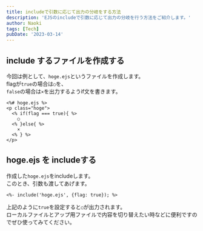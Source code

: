 ```yaml
---
title: includeで引数に応じて出力の分岐をする方法
description: 'EJSのincludeで引数に応じて出力の分岐を行う方法をご紹介します。'
author: Naoki
tags: [Tech]
pubDate: '2023-03-14'
---
```


## include するファイルを作成する

今回は例として、`hoge.ejs`というファイルを作成します。  
flagが`true`の場合は`○`を、  
`false`の場合は`×`を出力するようif文を書きます。

```ejs
<%# hoge.ejs %>
<p class="hoge">
  <% if(flag === true){ %>
    ○
  <% }else{ %>
    ×
  <% } %>
</p>
```

## hoge.ejs を includeする

作成した`hoge.ejs`をincludeします。  
このとき、引数も渡してあげます。

```ejs
<%- include('hoge.ejs', {flag: true}); %>
```

上記のように`true`を設定すると`○`が出力されます。  
ローカルファイルとアップ用ファイルで内容を切り替えたい時などに便利ですのでぜひ使ってみてください。

